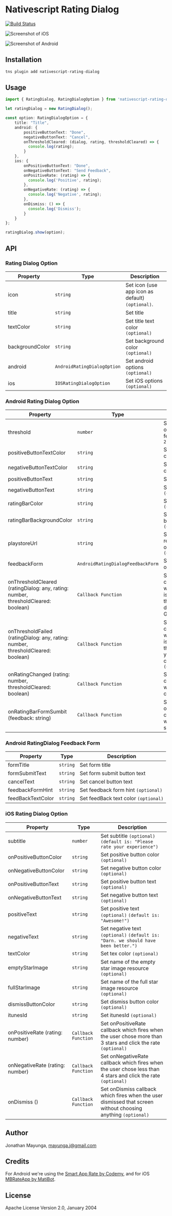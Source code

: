 # Nativescript Rating Dialog

[![Build Status][build-status]][build-url]

[build-status]:https://travis-ci.org/skhye05/nativescript-rating-dialog.svg?branch=master
[build-url]:https://travis-ci.org/skhye05/nativescript-rating-dialog


![Screenshot of iOS](https://raw.githubusercontent.com/skhye05/NativeScript-Rating-Dialog/master/ios.gif)

![Screenshot of Android](https://raw.githubusercontent.com/skhye05/NativeScript-Rating-Dialog/master/android.gif)

## Installation

```javascript
tns plugin add nativescript-rating-dialog
```

## Usage 
	
```typescript
import { RatingDialog, RatingDialogOption } from 'nativescript-rating-dialog';

let ratingDialog = new RatingDialog();

const option: RatingDialogOption = {
    title: "Title",
    android: {
        positiveButtonText: "Done",
        negativeButtonText: "Cancel",
        onThresholdCleared: (dialog, rating, thresholdCleared) => {
          console.log(rating);
        }
    },
    ios: {
        onPositiveButtonText: "Done",
        onNegativeButtonText: "Send Feedback",
        onPositiveRate: (rating) => {
          console.log('Positive', rating);
        },
        onNegativeRate: (rating) => {
          console.log('Negative', rating);
        },
        onDismiss: () => {
          console.log('Dismiss');
        }
    }
};

ratingDialog.show(option);
```

## API

### Rating Dialog Option
    
| Property            | Type                        | Description                                      |
| ------------------- | --------------------------- | ------------------------------------------------ |
| icon                | `string`                    | Set icon (use app icon as default) `(optional)`. |
| title               | `string`                    | Set title                                        |
| textColor           | `string`                    | Set title text color `(optional)`                |
| backgroundColor     | `string`                    | Set background color `(optional)`                |
| android             | `AndroidRatingDialogOption` | Set android options `(optional)`                 |
| ios                 | `IOSRatingDialogOption`     | Set iOS options `(optional)`                     |

### Android Rating Dialog Option
    
| Property                 | Type                                  | Description                                         |
| ------------------------ | ------------------------------------- | --------------------------------------------------- |
| threshold                | `number`                              | Set threshold (number of rating) to trigger the feedback `(default is 2)`|
| positiveButtonTextColor  | `string`                              | Set positive button text color `(optional)`         |
| negativeButtonTextColor  | `string`                              | Set negative buttonText color `(optional)`          |
| positiveButtonText       | `string`                              | Set positive button text                         |
| negativeButtonText       | `string`                              | Set negative button text `(optional)`            |
| ratingBarColor           | `string`                              | Set rating bar color `(optional)`                     |
| ratingBarBackgroundColor | `string`                              | Set rating bar background color `(optional)`           |
| playstoreUrl             | `string`                              | Set playstore url (to redirect user to the app on app store) `(optional)` |
| feedbackForm             | `AndroidRatingDialogFeedbackForm`     | Set feedback form options `(optional)`                       |
| onThresholdCleared (ratingDialog: any, rating: number, thresholdCleared: boolean)  | `Callback Function`                   | Set onThresholdCleared callback which fired when your rating score is greater than the threshold. (override the default redirection to Google Play) `(optional)`                 |
| onThresholdFailed (ratingDialog: any, rating: number, thresholdCleared: boolean) | `Callback Function`                   | Set onThresholdFailed callback which fired when your rating score is less than the threshold. (use when you want to show your custom feedback form) `(optional)`                  |
| onRatingChanged (rating: number, thresholdCleared: boolean)  | `Callback Function`                   | Set onRatingChanged callback which fires when the rating changed `(optional)`                    |
| onRatingBarFormSumbit (feedback: string)   | `Callback Function`                   | Set onRatingBarFormSumbit callback which fires when the rating is submitted `(optional)`              |
    

### Android RatingDialog Feedback Form
    
| Property            | Type                        | Description                           |
| ------------------- | --------------------------- | ------------------------------------- |
| formTitle           | `string`                    | Set form title                        |
| formSubmitText      | `string`                    | Set form submit button text           |
| cancelText          | `string`                    | Set cancel button text                |
| feedbackFormHint    | `string`                    | Set feedback form hint `(optional)`   |
| feedBackTextColor   | `string`                    | Set feedBack text color `(optional)`  |


### iOS Rating Dialog Option
    
| Property                 | Type                                  | Description                                         |
| ------------------------ | ------------------------------------- | --------------------------------------------------- |
| subtitle                 | `number`                              | Set subtitle `(optional)` `(default is: "Please rate your experience")`                       |
| onPositiveButtonColor    | `string`                              | Set positive button color `(optional)`              |
| onNegativeButtonColor    | `string`                              | Set negative button color `(optional)`              |
| onPositiveButtonText     | `string`                              | Set positive button text `(optional)`               |
| onNegativeButtonText     | `string`                              | Set negative button text `(optional)`               |
| positiveText             | `string`                              | Set positive text `(optional)` `(default is: "Awesome!")`                       |
| negativeText             | `string`                              | Set negative text `(optional)` `(default is: "Darn. we should have been better.")`                      |
| textColor                | `string`                              | Set tex color `(optional)`                          |
| emptyStarImage           | `string`                              | Set name of the empty star image resource `(optional)`|
| fullStarImage            | `string`                              | Set name of the full star image resource `(optional)` |
| dismissButtonColor       | `string`                              | Set dismiss button color `(optional)`                 |
| itunesId                 | `string`                              | Set itunesId `(optional)`                             |
| onPositiveRate (rating: number) | `Callback Function`            | Set onPositiveRate callback which fires when the user chose more than 3 stars and click the rate `(optional)` |
| onNegativeRate (rating: number) | `Callback Function`            | Set onNegativeRate callback which fires when the user chose less than 4 stars and click the rate `(optional)`|
| onDismiss ()             | `Callback Function`                   | Set onDismiss callback which fires when the user dismissed that screen without choosing anything `(optional)` |

## Author

Jonathan Mayunga, mayunga.j@gmail.com

## Credits

For Android we're using the [Smart App Rate by Codemy](https://github.com/comedybrainsout/smart-app-rate),
and for iOS [MBRateApp by MatiBot](https://github.com/MatiBot/MBRateApp).

## License

Apache License Version 2.0, January 2004

